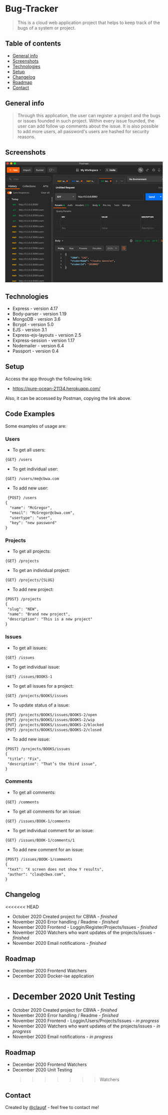 # Bug-Tracker

> This is a cloud web application project that helps to keep track of the bugs of a system or project.

## Table of contents

- [General info](#general-info)
- [Screenshots](#screenshots)
- [Technologies](#technologies)
- [Setup](#setup)
- [Changelog](#changelog)
- [Roadmap](#roadmap)
- [Contact](#contact)

## General info

> Through this application, the user can register a project and the bugs or issues founded in such project. Within every issue founded, the user can add follow up comments about the issue. It is also possible to add more users, all password's users are hashed for security reasons.

## Screenshots

![Example screenshot](./public/img/screenshot.png)

## Technologies

- Express - version 4.17
- Body-parser - version 1.19
- MongoDB - version 3.6
- Bcrypt - version 5.0
- EJS - version 3.1
- Express-ejs-layouts - version 2.5
- Express-session - version 1.17
- Nodemailer - version 6.4
- Passport - version 0.4

## Setup

Access the app through the following link:

- https://pure-ocean-21134.herokuapp.com/

Also, it can be accessed by Postman, copying the link above.

## Code Examples

Some examples of usage are:

### Users

- To get all users:

```
{GET} /users
```

- To get individual user:

```
{GET} /users/me@cbwa.com
```

- To add new user:

```
 {POST} /users
{
  "name": "McGregor",
  "email": "McGregor@cbwa.com",
  "usertype": "user",
  "key": "new password"
}
```

### Projects

- To get all projects:

```
{GET} /projects
```

- To get an individual project:

```
{GET} /projects/{SLUG}
```

- To add new project:

```
{POST} /projects
{
 "slug": "NEW",
 "name": "Brand new project",
 "description": "This is a new project"
}
```

### Issues

- To get all issues:

```
{GET} /issues
```

- To get individual issue:

```
{GET} /issues/BOOKS-1
```

- To get all issues for a project:

```
{GET} /projects/BOOKS/issues
```

- To update status of a issue:

```
{PUT} /projects/BOOKS/issues/BOOKS-2/open
{PUT} /projects/BOOKS/issues/BOOKS-2/wip
{PUT} /projects/BOOKS/issues/BOOKS-2/blocked
{PUT} /projects/BOOKS/issues/BOOKS-2/closed
```

- To add new issue:

```
{POST} /projects/BOOKS/issues
{
 "title": "Fix",
 "description": "That’s the third issue",
}
```

### Comments

- To get all comments:

```
{GET} /comments
```

- To get all comments for an issue:

```
{GET} /issues/BOOK-1/comments
```

- To get individual comment for an issue:

```
{GET} /issues/BOOK-1/comments/1
```

- To add new comment for an issue:

```
{POST} /issues/BOOK-1/comments
{
 "text": "X screen does not show Y results",
 "author": "clau@cbwa.com",
}
```

## Changelog

<<<<<<< HEAD

- October 2020 Created project for CBWA - _finished_
- November 2020 Error handling / Readme - _finished_
- November 2020 Frontend - Loggin/Register/Projects/Issues - _finished_
- November 2020 Watchers who want updates of the projects/issues - _finished_
- November 2020 Email notifications - _finished_

## Roadmap

- December 2020 Frontend Watchers
- December 2020 Docker-ise application
- # December 2020 Unit Testing

* October 2020 Created project for CBWA - _finished_
* November 2020 Error handling / Readme - _finished_
* November 2020 Frontend - Loggin/Users/Projects/Issues - _in progress_
* November 2020 Watchers who want updates of the projects/issues - _in progress_
* November 2020 Email notifications - _in progress_

## Roadmap

- December 2020 Frontend Watchers
- December 2020 Unit Testing
  > > > > > > > Watchers

## Contact

Created by [@claugf](mailto:claudiagf_7@hotmail.com) - feel free to contact me!
